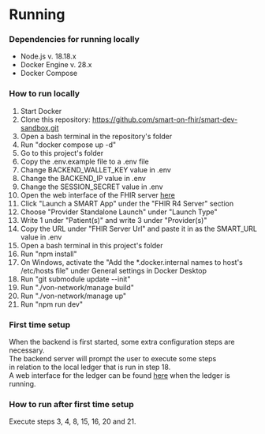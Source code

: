 # Running

### Dependencies for running locally
- Node.js v. 18.18.x
- Docker Engine v. 28.x
- Docker Compose

### How to run locally
1. Start Docker
2. Clone this repository: https://github.com/smart-on-fhir/smart-dev-sandbox.git
3. Open a bash terminal in the repository's folder
4. Run "docker compose up -d"
5. Go to this project's folder
6. Copy the .env.example file to a .env file
7. Change BACKEND_WALLET_KEY value in .env
8. Change the BACKEND_IP value in .env
9. Change the SESSION_SECRET value in .env
10. Open the web interface of the FHIR server [here](http://localhost:4000/)
11. Click "Launch a SMART App" under the "FHIR R4 Server" section
12. Choose "Provider Standalone Launch" under "Launch Type"
13. Write 1 under "Patient(s)" and write 3 under "Provider(s)"
14. Copy the URL under "FHIR Server Url" and paste it in as the SMART_URL value in .env
15. Open a bash terminal in this project's folder
16. Run "npm install"
17. On Windows, activate the "Add the *.docker.internal names to host's /etc/hosts file" under General settings in Docker Desktop
18. Run "git submodule update --init"
19. Run "./von-network/manage build"
20. Run "./von-network/manage up"
21. Run "npm run dev"

### First time setup
When the backend is first started, some extra configuration steps are necessary.\
The backend server will prompt the user to execute some steps\
in relation to the local ledger that is run in step 18.\
A web interface for the ledger can be found [here](http://localhost:9000)
when the ledger is running.

### How to run after first time setup
Execute steps 3, 4, 8, 15, 16, 20 and 21.